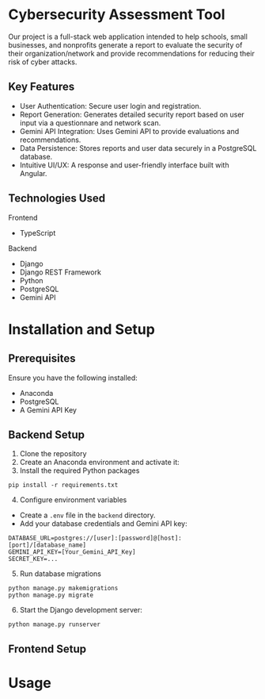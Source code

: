 # Cybersecurity Assessment Tool
Our project is a full-stack web application intended to help schools, small businesses, and nonprofits generate a report to evaluate the security of their organization/network and provide recommendations for reducing their risk of cyber attacks.

## Key Features
- User Authentication: Secure user login and registration.
- Report Generation: Generates detailed security report based on user input via a questionnare and network scan. 
- Gemini API Integration: Uses Gemini API to provide evaluations and recommendations.
- Data Persistence: Stores reports and user data securely in a PostgreSQL database.
- Intuitive UI/UX: A response and user-friendly interface built with Angular.

## Technologies Used
Frontend
- TypeScript

Backend
- Django
- Django REST Framework
- Python
- PostgreSQL
- Gemini API

# Installation and Setup
## Prerequisites
Ensure you have the following installed:
- Anaconda
- PostgreSQL
- A Gemini API Key

## Backend Setup
1. Clone the repository
2. Create an Anaconda environment and activate it:
3. Install the required Python packages
```
pip install -r requirements.txt
```
4. Configure environment variables
- Create a `.env` file in the `backend` directory.
- Add your database credentials and Gemini API key:
```
DATABASE_URL=postgres://[user]:[password]@[host]:[port]/[database_name]
GEMINI_API_KEY=[Your_Gemini_API_Key]
SECRET_KEY=...
```
5. Run database migrations
```
python manage.py makemigrations
python manage.py migrate
```
6. Start the Django development server:
```
python manage.py runserver
```

## Frontend Setup

# Usage
